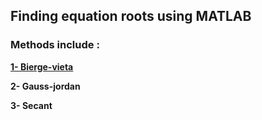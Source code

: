 ## Finding equation roots using MATLAB

### Methods include :

**[1- Bierge-vieta](https://en.wikipedia.org/wiki/Vieta%27s_formulas)**

**2- Gauss-jordan**

**3- Secant**
